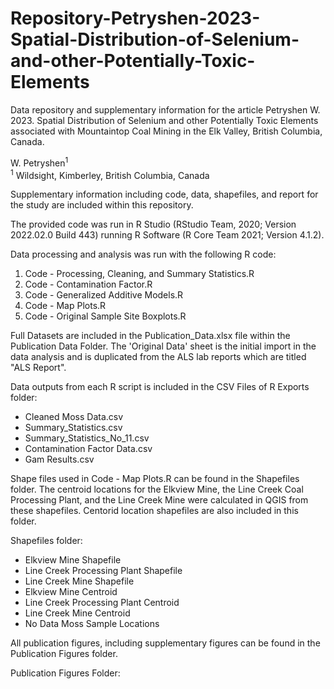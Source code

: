 # Repository-Petryshen-2023-Spatial-Distribution-of-Selenium-and-other-Potentially-Toxic-Elements
 Data repository and supplementary information for the article Petryshen W. 2023. Spatial Distribution of Selenium and other Potentially Toxic Elements associated with Mountaintop Coal Mining in the Elk Valley, British Columbia, Canada.

 W. Petryshen<sup>1</sup>
 <br/> <sup>1</sup> Wildsight, Kimberley, British Columbia, Canada

 Supplementary information including code, data, shapefiles, and report for the study are included within this repository.

 The provided code was run in R Studio (RStudio Team, 2020; Version 2022.02.0 Build 443) running R Software (R Core Team 2021; Version 4.1.2).

 Data processing and analysis was run with the following R code:
 1) Code - Processing, Cleaning, and Summary Statistics.R
 2) Code - Contamination Factor.R
 3) Code - Generalized Additive Models.R
 4) Code - Map Plots.R
 5) Code - Original Sample Site Boxplots.R

 Full Datasets are included in the Publication_Data.xlsx file within the Publication Data Folder. The 'Original Data' sheet is the initial import in the data analysis and is duplicated from the ALS lab reports which are titled "ALS Report".

 Data outputs from each R script is included in the CSV Files of R Exports folder:
 * Cleaned Moss Data.csv
 * Summary_Statistics.csv
 * Summary_Statistics_No_11.csv
 * Contamination Factor Data.csv
 * Gam Results.csv

 Shape files used in Code - Map Plots.R can be found in the Shapefiles folder. The centroid locations for the Elkview Mine, the Line Creek Coal Processing Plant, and the Line Creek Mine were calculated in QGIS from these shapefiles. Centorid location shapefiles are also included in this folder.

 Shapefiles folder:
 * Elkview Mine Shapefile
 * Line Creek Processing Plant Shapefile
 * Line Creek Mine Shapefile
 * Elkview Mine Centroid
 * Line Creek Processing Plant Centroid
 * Line Creek Mine Centroid
 * No Data Moss Sample Locations

 All publication figures, including supplementary figures can be found in the Publication Figures folder.

 Publication Figures Folder:
